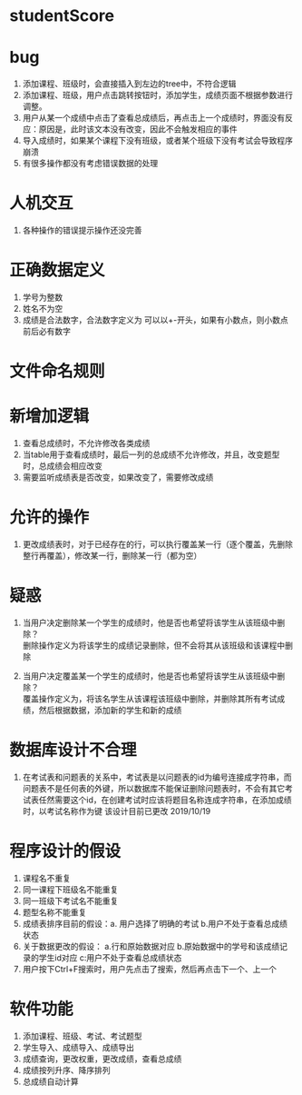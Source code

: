 # studentScore

# bug
1. 添加课程、班级时，会直接插入到左边的tree中，不符合逻辑<br>
2. 添加课程、班级，用户点击跳转按钮时，添加学生，成绩页面不根据参数进行调整。<br>
3. 用户从某一个成绩中点击了查看总成绩后，再点击上一个成绩时，界面没有反应：原因是，此时该文本没有改变，因此不会触发相应的事件<br>
4. 导入成绩时，如果某个课程下没有班级，或者某个班级下没有考试会导致程序崩溃<br>
5. 有很多操作都没有考虑错误数据的处理<br>

# 人机交互

1. 各种操作的错误提示操作还没完善<br>

# 正确数据定义

1. 学号为整数<br>
2. 姓名不为空<br>
3. 成绩是合法数字，合法数字定义为 可以以+-开头，如果有小数点，则小数点前后必有数字

# 文件命名规则

# 新增加逻辑

1. 查看总成绩时，不允许修改各类成绩<br>
2. 当table用于查看成绩时，最后一列的总成绩不允许修改，并且，改变题型时，总成绩会相应改变<br>
3. 需要监听成绩表是否改变，如果改变了，需要修改成绩



# 允许的操作

1. 更改成绩表时，对于已经存在的行，可以执行覆盖某一行（逐个覆盖，先删除整行再覆盖），修改某一行，删除某一行（都为空）<br>


# 疑惑

1. 当用户决定删除某一个学生的成绩时，他是否也希望将该学生从该班级中删除？<br>
   删除操作定义为将该学生的成绩记录删除，但不会将其从该班级和该课程中删除<br>

2. 当用户决定覆盖某一个学生的成绩时，他是否也希望将该学生从该班级中删除？<br>
   覆盖操作定义为，将该名学生从该课程该班级中删除，并删除其所有考试成绩，然后根据数据，添加新的学生和新的成绩<br>


# 数据库设计不合理

1. 在考试表和问题表的关系中，考试表是以问题表的id为编号连接成字符串，而问题表不是任何表的外键，所以数据库不能保证删除问题表时，不会有其它考试表任然需要这个id，在创建考试时应该将题目名称连成字符串，在添加成绩时，以考试名称作为键    该设计目前已更改 2019/10/19<br>


# 程序设计的假设

1. 课程名不重复<br>
2. 同一课程下班级名不能重复<br>
3. 同一班级下考试名不能重复<br>
4. 题型名称不能重复<br>
5. 成绩表排序目前的假设：a. 用户选择了明确的考试  b.用户不处于查看总成绩状态<br>
6. 关于数据更改的假设： a.行和原始数据对应 b.原始数据中的学号和该成绩记录的学生id对应 c:用户不处于查看总成绩状态<br>
7. 用户按下Ctrl+F搜索时，用户先点击了搜索，然后再点击下一个、上一个<br>




# 软件功能

1. 添加课程、班级、考试、考试题型<br>
2. 学生导入、成绩导入、成绩导出<br>
3. 成绩查询，更改权重，更改成绩，查看总成绩<br>
4. 成绩按列升序、降序排列<br>
5. 总成绩自动计算
